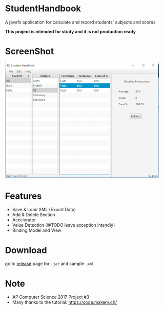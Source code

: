 # StudentHandbook

A javafx application for calculate and record students' subjects and scores

**This project is intended for study and it is not production ready**

# ScreenShot

![](https://github.com/NeverBehave/StudentHandbook/blob/master/SRS1.PNG?raw=true)

# Features
- Save & Load XML (Export Data)
- Add & Delete Section
- Accelerator
- Value Detection (@TODO leave exception intendly)
- Binding Model and View

# Download 

go to [release](../../releases) page for `.jar` and sample `.xml`
 
# Note
- AP Computer Science 2017 Project #3
- Many thanks to the tutorial: https://code.makery.ch/
